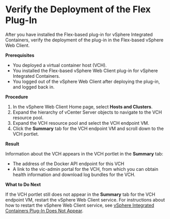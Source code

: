# Verify the Deployment of the Flex Plug-In #

After you have installed the Flex-based plug-in for vSphere Integrated Containers, verify the deployment of the plug-in in the Flex-based vSphere Web Client.

**Prerequisites**

- You deployed a virtual container host (VCH).
- You installed the Flex-based vSphere Web Client plug-in for vSphere Integrated Containers.
- You logged out of the vSphere Web Client after deploying the plug-in, and logged back in.

**Procedure**

1. In the vSphere Web Client Home page, select **Hosts and Clusters**.
2. Expand the hierarchy of vCenter Server objects to navigate to the VCH resource pool.
3. Expand the VCH resource pool and select the VCH endpoint VM.
4. Click the **Summary** tab for the VCH endpoint VM and scroll down to the VCH portlet.

**Result**

Information about the VCH appears in the VCH portlet in the **Summary** tab:

-  The address of the Docker API endpoint for this VCH
-  A link to the vic-admin portal for the VCH, from which you can obtain health information and download log bundles for the VCH.

**What to Do Next**

If the VCH portlet still does not appear in the **Summary** tab for the VCH endpoint VM, restart the vSphere Web Client service. For instructions about how to restart the vSphere Web Client service, see [vSphere Integrated Containers Plug-In Does Not Appear](ts_ui_not_appearing.md).